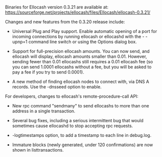 Binaries for Ellocash version 0.3.21 are available at:
  https://sourceforge.net/projects/ellocash/files/Ellocash/ellocash-0.3.21/

Changes and new features from the 0.3.20 release include:

* Universal Plug and Play support.  Enable automatic opening of a port for incoming connections by running ellocash or ellocashd with the - -upnp=1 command line switch or using the Options dialog box.

* Support for full-precision ellocash amounts.  You can now send, and ellocash will display, ellocash amounts smaller than 0.01.  However, sending fewer than 0.01 ellocashs still requires a 0.01 ellocash fee (so you can send 1.0001 ellocashs without a fee, but you will be asked to pay a fee if you try to send 0.0001).

* A new method of finding ellocash nodes to connect with, via DNS A records. Use the -dnsseed option to enable.

For developers, changes to ellocash's remote-procedure-call API:

* New rpc command "sendmany" to send ellocashs to more than one address in a single transaction.

* Several bug fixes, including a serious intermittent bug that would sometimes cause ellocashd to stop accepting rpc requests. 

* -logtimestamps option, to add a timestamp to each line in debug.log.

* Immature blocks (newly generated, under 120 confirmations) are now shown in listtransactions.
